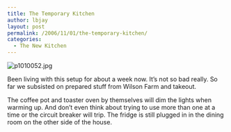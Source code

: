 ```yaml
---
title: The Temporary Kitchen
author: lbjay
layout: post
permalink: /2006/11/01/the-temporary-kitchen/
categories:
  - The New Kitchen
---
```

<abbr class="unapi-id" title=""><!-- &nbsp; --></abbr> 

<img align="middle" title="p1010052.jpg" id="image37" alt="p1010052.jpg" src="http://blog.reallywow.com/static/uploads/2006/11/p1010052.jpg" />

Been living with this setup for about a week now. It&#8217;s not so bad really. So far we subsisted on prepared stuff from Wilson Farm and takeout.

The coffee pot and toaster oven by themselves will dim the lights when warming up. And don&#8217;t even think about trying to use more than one at a time or the circuit breaker will trip. The fridge is still plugged in in the dining room on the other side of the house.